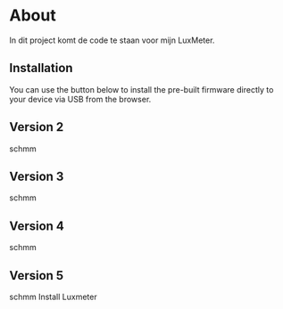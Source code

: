 # About

In dit project komt de code te staan voor mijn LuxMeter.

## Installation

You can use the button below to install the pre-built firmware directly to your device via USB from the browser.

## Version 2
schmm
## Version 3
schmm
## Version 4
schmm

## Version 5
schmm
<esp-web-install-button manifest="./firmware/manifest.json"> Install Luxmeter</esp-web-install-button>


<script type="module" src="https://unpkg.com/esp-web-tools@9/dist/web/install-button.js?module"></script>
